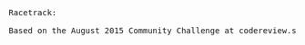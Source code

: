<pre>
Racetrack:

Based on the August 2015 Community Challenge at codereview.stackexchange.com
</pre>